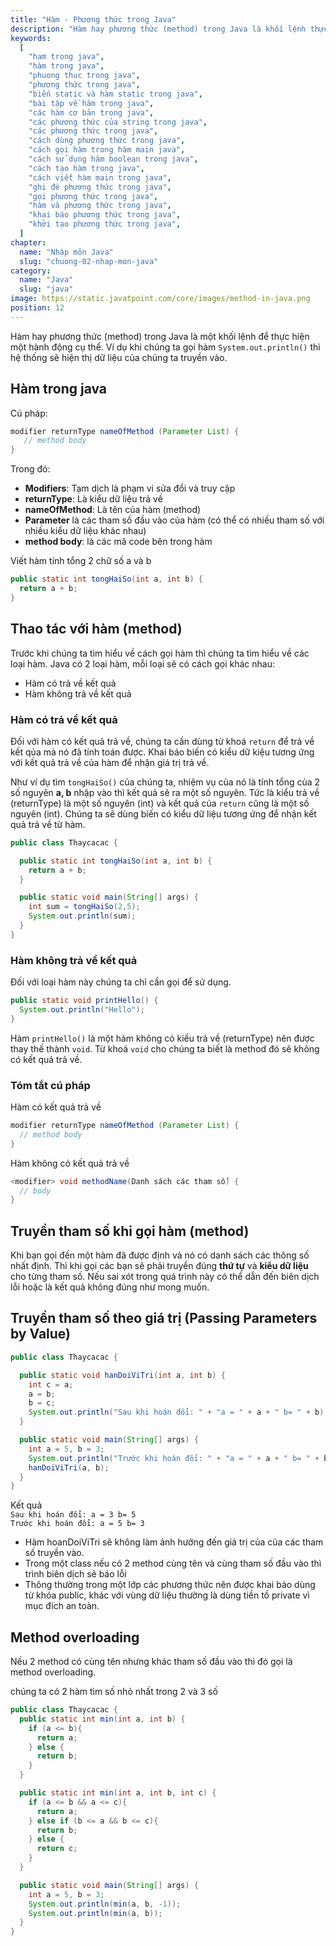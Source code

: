 ```yaml
---
title: "Hàm - Phương thức trong Java"
description: "Hàm hay phương thức (method) trong Java là khối lệnh thực hiện các chức năng, các hành vi xử lý của lớp lên vùng dữ liệu."
keywords:
  [
    "ham trong java",
    "hàm trong java",
    "phuong thuc trong java",
    "phương thức trong java",
    "biến static và hàm static trong java",
    "bài tập về hàm trong java",
    "các hàm cơ bản trong java",
    "các phương thức của string trong java",
    "các phương thức trong java",
    "cách dùng phương thức trong java",
    "cách gọi hàm trong hàm main java",
    "cách sử dụng hàm boolean trong java",
    "cách tạo hàm trong java",
    "cách viết hàm main trong java",
    "ghi đè phương thức trong java",
    "gọi phương thức trong java",
    "hàm và phương thức trong java",
    "khai báo phương thức trong java",
    "khởi tạo phương thức trong java",
  ]
chapter:
  name: "Nhập môn Java"
  slug: "chuong-02-nhap-mon-java"
category:
  name: "Java"
  slug: "java"
image: https://static.javatpoint.com/core/images/method-in-java.png
position: 12
---
```


Hàm hay phương thức (method) trong Java là một khối lệnh để thực hiện một hành động cụ thể. Ví dụ khi chúng ta gọi hàm `System.out.println()` thì hệ thống sẽ hiện thị dữ liệu của chúng ta truyền vào.

## Hàm trong java

Cú pháp:

```java
modifier returnType nameOfMethod (Parameter List) {
   // method body
}
```

Trong đó:

- **Modifiers**: Tạm dịch là phạm vi sửa đổi và truy cập
- **returnType**: Là kiểu dữ liệu trả về
- **nameOfMethod**: Là tên của hàm (method)
- **Parameter** là các tham số đầu vào của hàm (có thể có nhiều tham số với nhiều kiểu dữ liệu khác nhau)
- **method body**: là các mã code bên trong hàm

<div class="example">Viết hàm tính tổng 2 chữ số a và b</div>

```java
public static int tongHaiSo(int a, int b) {
  return a + b;
}
```

## Thao tác với hàm (method)

Trước khi chúng ta tìm hiểu về cách gọi hàm thì chúng ta tìm hiểu về các loại hàm. Java có 2 loại hàm, mỗi loại sẽ có cách gọi khác nhau:

- Hàm có trả về kết quả
- Hàm không trả về kết quả

### Hàm có trả về kết quả

Đối với hàm có kết quả trả về, chúng ta cần dùng từ khoá `return` để trả về kết qủa mà nó đã tính toán được. Khai báo biến có kiểu dữ kiệu tương ứng với kết quả trả về của hàm để nhận giá trị trả về.

Như ví dụ tìm `tongHaiSo()` của chúng ta, nhiệm vụ của nó là tính tổng của 2 số nguyên **a, b** nhập vào thì kết quả sẽ ra một số nguyên. Tức là kiểu trả về (returnType) là một số nguyên (int) và kết quả của `return` cũng là một số nguyên (int). Chúng ta sẽ dùng biến có kiểu dữ liệu tương ứng để nhận kết quả trả về từ hàm.

<div class="example"></div>

```java
public class Thaycacac {

  public static int tongHaiSo(int a, int b) {
    return a + b;
  }

  public static void main(String[] args) {
    int sum = tongHaiSo(2,5);
    System.out.println(sum);
  }
}
```

### Hàm không trả về kết quả

Đối với loại hàm này chúng ta chỉ cần gọi để sử dụng.

<div class="example"></div>

```java
public static void printHello() {
  System.out.println("Hello");
}
```

Hàm `printHello()` là một hàm không có kiểu trả về (returnType) nên được thay thế thành `void`. Từ khoá `void` cho chúng ta biết là method đó sẽ không có kết quả trả về.

### Tóm tắt cú pháp

Hàm có kết quả trả về

```java
modifier returnType nameOfMethod (Parameter List) {
  // method body
}
```

Hàm không có kết quả trả về

```java
<modifier> void methodName(Danh sách các tham số) {
  // body
}
```

## Truyền tham số khi gọi hàm (method)

Khi bạn gọi đến một hàm đã được định và nó có danh sách các thông số nhất định. Thì khi gọi các bạn sẽ phải truyền đúng **thứ tự** và **kiểu dữ liệu** cho từng tham số. Nếu sai xót trong quá trình này có thể dẫn đến biên dịch lỗi hoặc là kết quả không đúng như mong muốn.

## Truyền tham số theo giá trị (Passing Parameters by Value)

<div class="example"></div>

```java
public class Thaycacac {

  public static void hanDoiViTri(int a, int b) {
    int c = a;
    a = b;
    b = c;
    System.out.println("Sau khi hoán đổi: " + "a = " + a + " b= " + b);
  }

  public static void main(String[] args) {
    int a = 5, b = 3;
    System.out.println("Trước khi hoán đổi: " + "a = " + a + " b= " + b);
    hanDoiViTri(a, b);
  }
}
```

<div class="window">
  <div class="window-header">
    <div class="action-buttons"></div>
    <span class="title-popup">Kết quả</span>
  </div>
  <div class="window-body">
    <code>Sau khi hoán đổi: a = 3 b= 5</code><br/>
    <code>Trước khi hoán đổi: a = 5 b= 3</code>
  </div>
</div>

<div class="note">
  <ul>
    <li>Hàm hoanDoiViTri sẽ không làm ảnh hưởng đến giá trị của của các tham số truyền vào.</li>
    <li>Trong một class nếu có 2 method cùng tên và cùng tham số đầu vào thì trình biên dịch sẽ báo lỗi</li>
    <li>Thông thường trong một lớp các phương thức nên được khai báo dùng từ khóa public, khác với vùng dữ liệu thường là dùng tiền tố private vì mục đích an toàn.</li>
  </ul>
</div>

## Method overloading

Nếu 2 method có cùng tên nhưng khác tham số đầu vào thì đó gọi là method overloading.

<div class="example">
  chúng ta có 2 hàm tìm số nhỏ nhất trong 2 và 3 số
</div>

```java
public class Thaycacac {
  public static int min(int a, int b) {
    if (a <= b){
      return a;
    } else {
      return b;
    }
  }

  public static int min(int a, int b, int c) {
    if (a <= b && a <= c){
      return a;
    } else if (b <= a && b <= c){
      return b;
    } else {
      return c;
    }
  }

  public static void main(String[] args) {
    int a = 5, b = 3;
    System.out.println(min(a, b, -1));
    System.out.println(min(a, b));
  }
}
```
